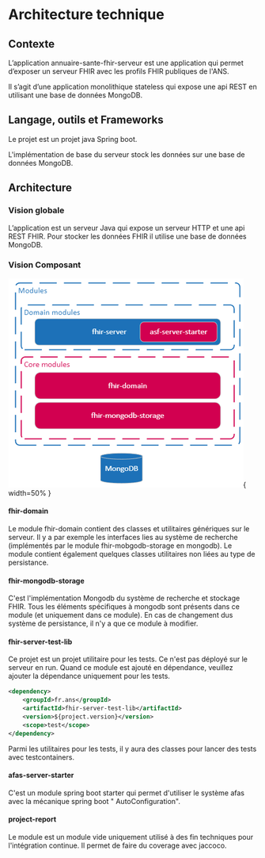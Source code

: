 # Architecture technique

## Contexte

L’application annuaire-sante-fhir-serveur est une application qui permet d’exposer un serveur FHIR avec les profils FHIR
publiques de l'ANS.

Il s’agit d’une application monolithique stateless qui expose une api REST en utilisant une base de données MongoDB.

## Langage, outils et Frameworks

Le projet est un projet java Spring boot.

L'implémentation de base du serveur stock les données sur une base de données MongoDB.

## Architecture

### Vision globale

L’application est un serveur Java qui expose un serveur HTTP et une api REST FHIR. Pour stocker les données FHIR il
utilise une base de données MongoDB.

### Vision Composant

![core architecture](assets/images/architecture-core.png){ width=50% }

#### fhir-domain

Le module fhir-domain contient des classes et utilitaires génériques sur le serveur. Il y a par exemple les interfaces
lies au système de recherche (implémentés par le module fhir-mobgodb-storage en mongodb). Le module contient également
quelques classes utilitaires non liées au type de persistance.

#### fhir-mongodb-storage

C'est l'implémentation Mongodb du système de recherche et stockage FHIR. Tous les éléments spécifiques à mongodb sont
présents dans ce module (et uniquement dans ce module). En cas de changement dus système de persistance, il n'y a que ce
module à modifier.

#### fhir-server-test-lib

Ce projet est un projet utilitaire pour les tests. Ce n'est pas déployé sur le serveur en run. Quand ce module est
ajouté en dépendance, veuillez ajouter la dépendance uniquement pour les tests.

```xml
<dependency>
    <groupId>fr.ans</groupId>
    <artifactId>fhir-server-test-lib</artifactId>
    <version>${project.version}</version>
    <scope>test</scope>
</dependency>
```

Parmi les utilitaires pour les tests, il y aura des classes pour lancer des tests avec testcontainers.

#### afas-server-starter

C'est un module spring boot starter qui permet d'utiliser le système afas avec la mécanique spring boot "
AutoConfiguration".

#### project-report

Le module est un module vide uniquement utilisé à des fin techniques pour l'intégration continue. Il permet de faire du
coverage avec jaccoco. 
